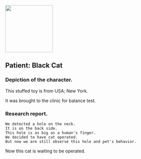 <img src="https://itekus009.github.io/WAClinic/images/WAClinic.png" width="150">

## Patient: Black Cat

### Depiction of the character.

This stuffed toy is from USA; New York.

It was brought to the clinic for balance test.

### Research report.

```
We detected a hole on the neck. 
It is on the back side. 
This hole is as big as a human's finger. 
We decided to have cat operated. 
But now we are still observe this hole and pet's behavior.

```

Now this cat is waiting to be operated.
